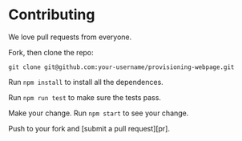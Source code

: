# Contributing

We love pull requests from everyone.

Fork, then clone the repo:

    git clone git@github.com:your-username/provisioning-webpage.git

Run `npm install` to install all the dependences.

Run `npm run test` to make sure the tests pass.

Make your change. Run `npm start` to see your change.

Push to your fork and [submit a pull request][pr].